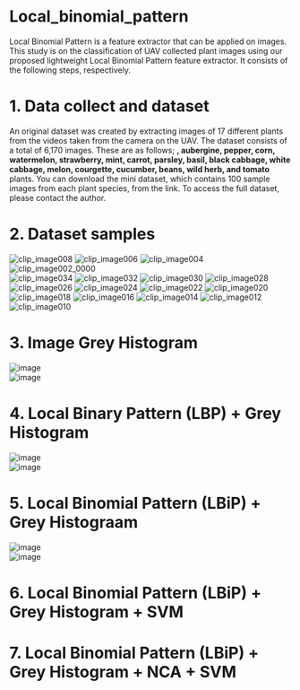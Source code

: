 # Local_binomial_pattern
Local Binomial Pattern is a feature extractor that can be applied on images.
This study is on the classification of UAV collected plant images using our proposed lightweight Local Binomial Pattern feature extractor. 
It consists of the following steps, respectively.  
# 1. Data collect and dataset
An original dataset was created by extracting images of 17 different plants from the videos taken from the camera on the UAV. The dataset consists of a total of 6,170 images. These are as follows; <strong>, aubergine, pepper, corn, watermelon, strawberry, mint, carrot, parsley, basil, black cabbage, white cabbage, melon, courgette, cucumber, beans, wild herb, and tomato </strong> plants. 
You can download the mini dataset, which contains 100 sample images from each plant species, from the link. 
To access the full dataset, please contact the author.
# 2. Dataset samples

![clip_image008](https://github.com/user-attachments/assets/3db0c03c-c7d7-40ce-95e8-90c00219dbc2) 
![clip_image006](https://github.com/user-attachments/assets/4f045a65-b689-4cdd-8c16-13b289b6ba73)
![clip_image004](https://github.com/user-attachments/assets/11ac2dd4-c09a-40bb-a977-f3aeb2f16e37) 
![clip_image002_0000](https://github.com/user-attachments/assets/7d45b04f-1b37-4e54-b2fc-415708225ffa) <br>
![clip_image034](https://github.com/user-attachments/assets/04517fb3-ce98-4ed1-ab03-b6afad47cfe3)
![clip_image032](https://github.com/user-attachments/assets/f566a9c0-846c-4fc2-a7c9-b354b12a4766)
![clip_image030](https://github.com/user-attachments/assets/5be60e87-e878-46a1-a8b6-051691a5b7d4)
![clip_image028](https://github.com/user-attachments/assets/e518affb-2d09-4292-8e45-36bd73b46e03) <br>
![clip_image026](https://github.com/user-attachments/assets/cdcccb38-b218-46ee-a33f-b344264ee008)
![clip_image024](https://github.com/user-attachments/assets/62c8923e-5343-4578-9597-10d00487af08)
![clip_image022](https://github.com/user-attachments/assets/7547c5fa-94a2-43b0-b828-60640f7ac6d1)
![clip_image020](https://github.com/user-attachments/assets/a24ecd03-006f-429a-a3f5-e6c02a746007) <br>
![clip_image018](https://github.com/user-attachments/assets/3dbcb716-4908-4327-88a6-4d1e98b8ec38)
![clip_image016](https://github.com/user-attachments/assets/50b22efb-d154-4aa9-9f6a-2b60908efb1b)
![clip_image014](https://github.com/user-attachments/assets/7fe3bef2-76f9-4a25-a740-8f90ef8dad1e)
![clip_image012](https://github.com/user-attachments/assets/c17b344f-f589-4e85-8077-91cae600651c)
![clip_image010](https://github.com/user-attachments/assets/321c5e3b-8908-4d91-b318-2a721bb15822)


# 3. Image Grey Histogram
![image](https://github.com/user-attachments/assets/8311a2bb-1322-48f7-af9c-0e32db8ebe7f) <br>
![image](https://github.com/user-attachments/assets/9614cada-eb37-4629-b803-e268654a69d7)


# 4. Local Binary Pattern (LBP) + Grey Histogram
![image](https://github.com/user-attachments/assets/8311a2bb-1322-48f7-af9c-0e32db8ebe7f) <br>
![image](https://github.com/user-attachments/assets/78f64703-b9b2-45c9-afd7-fd8de8a327e5)

# 5. Local Binomial Pattern (LBiP) +  Grey Histograam
![image](https://github.com/user-attachments/assets/8311a2bb-1322-48f7-af9c-0e32db8ebe7f) <br>
![image](https://github.com/user-attachments/assets/c00a3ae6-3e7b-462b-b686-c508c2de42c3)

# 6. Local Binomial Pattern (LBiP) + Grey Histogram + SVM
# 7. Local Binomial Pattern (LBiP) + Grey Histogram + NCA + SVM
